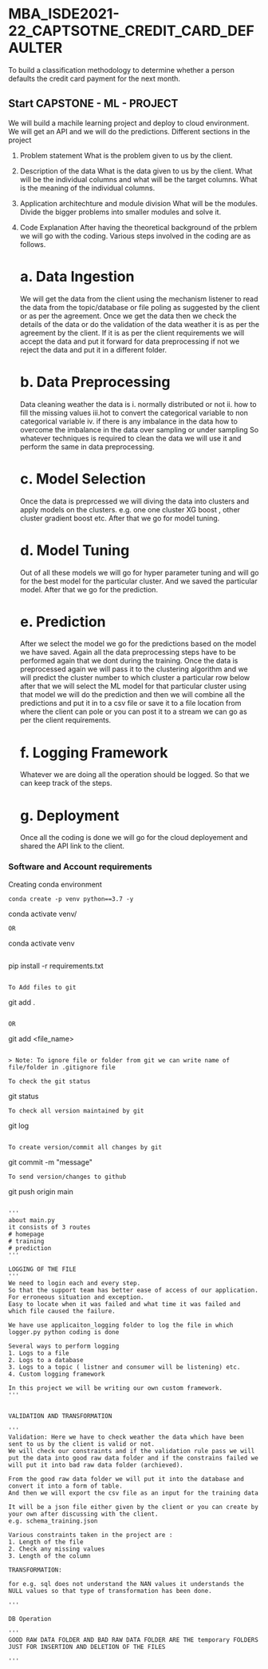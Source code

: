 # MBA_ISDE2021-22_CAPTSOTNE_CREDIT_CARD_DEFAULTER
To build a classification methodology to determine whether a person defaults the credit card payment for the next month. 

## Start CAPSTONE - ML - PROJECT 

We will build a machile learning project and deploy to cloud environment. 
We will get an API and we will do the predictions.
Different sections in the project

1. Problem statement
    What is the problem given to us by the client.
2. Description of the data
    What is the data given to us by the client.
    What will be the individual columns and what will be the target columns.
    What is the meaning of the individual columns.
3. Application architechture and module division
    What will be the modules.
    Divide the bigger problems into smaller modules and solve it.
4. Code Explanation
   After having the theoretical background of the prblem we will go with the coding. Various steps involved in the coding are as follows. 
   # a. Data Ingestion
   We will get the data from the client using the mechanism listener to read the data from the topic/database or file poling as suggested by the client or as per the agreement.
   Once we get the data then we check the details of the data or do the validation of the data weather it is as per the agreement by the client. If it is as per the client requirements we will accept the data and put it forward for data preprocessing if not we reject the data and put it in a different folder. 

   # b. Data Preprocessing
   Data cleaning weather the data is 
   i.  normally distributed or not
   ii. how to fill the missing values
   iii.hot to convert the categorical variable to non categorical variable
   iv. if there is any imbalance in the data how to overcome the imbalance in the data over sampling or under sampling
   So whatever techniques is required to clean the data we will use it and perform the same in data preprocessing.

   # c. Model Selection
   Once the data is preprcessed we will diving the data into clusters and apply models on the clusters.
   e.g. one one cluster XG boost , other cluster gradient boost etc.
   After that we go for model tuning.

   # d. Model Tuning
   Out of all these models we will go for hyper parameter tuning and will go for the best model for the particular cluster.
   And we saved the particular model.
   After that we go for the prediction.

   # e. Prediction 
   After we select the model we go for the predictions based on the model we have saved. 
   Again all the data preprocessing steps have to be performed again that we dont during the training.
   Once the data is preprocessed again we will pass it to the clustering algorithm and we will predict the cluster number to which cluster a particular row below after that we will select the ML model for that particular cluster using that model we will do the prediction and then we will combine all the predictions and put it in to a csv file or save it to a file location from where the client can pole or you can post it to a stream we can go as per the client requirements.

   # f. Logging Framework
   Whatever we are doing all the operation should be logged. 
   So that we can keep track of the steps.

   # g. Deployment
   Once all the coding is done we will go for the cloud deployement and shared the API link to the client. 










### Software and Account requirements

Creating conda environment

```
conda create -p venv python==3.7 -y

```
conda activate venv/
```
OR 
```
conda activate venv
```
```
pip install -r requirements.txt
```

To Add files to git
```
git add .
```

OR
```
git add <file_name>
```

> Note: To ignore file or folder from git we can write name of file/folder in .gitignore file

To check the git status 
```
git status
```
To check all version maintained by git
```
git log
```

To create version/commit all changes by git
```
git commit -m "message"
```
To send version/changes to github
```
git push origin main
```

'''
about main.py
it consists of 3 routes
# homepage
# training 
# prediction 
'''

LOGGING OF THE FILE
'''
We need to login each and every step. 
So that the support team has better ease of access of our application.
For erroneous situation and exception.
Easy to locate when it was failed and what time it was failed and which file caused the failure.

We have use applicaiton_logging folder to log the file in which logger.py python coding is done

Several ways to perform logging 
1. Logs to a file 
2. Logs to a database
3. Logs to a topic ( listner and consumer will be listening) etc.
4. Custom logging framework

In this project we will be writing our own custom framework.
'''


VALIDATION AND TRANSFORMATION

'''
Validation: Here we have to check weather the data which have been sent to us by the client is valid or not.
We will check our constraints and if the validation rule pass we will put the data into good raw data folder and if the constrains failed we will put it into bad raw data folder (archieved).

From the good raw data folder we will put it into the database and convert it into a form of table.
And then we will export the csv file as an input for the training data

It will be a json file either given by the client or you can create by your own after discussing with the client.
e.g. schema_training.json

Various constraints taken in the project are :
1. Length of the file
2. Check any missing values
3. Length of the column

TRANSFORMATION:

for e.g. sql does not understand the NAN values it understands the NULL values so that type of transformation has been done.
 
'''

DB Operation

'''
GOOD RAW DATA FOLDER AND BAD RAW DATA FOLDER ARE THE temporary FOLDERS JUST FOR INSERTION AND DELETION OF THE FILES

'''